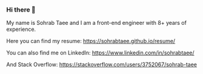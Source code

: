 ### Hi there 👋

My name is Sohrab Taee and I am a front-end engineer with 8+ years of experience.

Here you can find my resume:
https://sohrabtaee.github.io/resume/

You can also find me on LinkedIn:
https://www.linkedin.com/in/sohrabtaee/

And Stack Overflow:
https://stackoverflow.com/users/3752067/sohrab-taee
